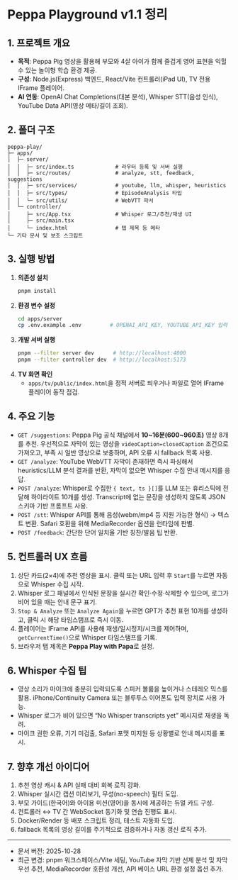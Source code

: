 # Peppa Playground v1.1 정리

## 1. 프로젝트 개요
- **목적**: Peppa Pig 영상을 활용해 부모와 4살 아이가 함께 즐겁게 영어 표현을 익힐 수 있는 놀이형 학습 환경 제공.
- **구성**: Node.js(Express) 백엔드, React/Vite 컨트롤러(iPad UI), TV 전용 IFrame 플레이어.
- **AI 연동**: OpenAI Chat Completions(대본 분석), Whisper STT(음성 인식), YouTube Data API(영상 메타/길이 조회).

## 2. 폴더 구조
```
peppa-play/
├─ apps/
│  ├─ server/
│  │  ├─ src/index.ts             # 라우터 등록 및 서버 실행
│  │  ├─ src/routes/              # analyze, stt, feedback, suggestions
│  │  ├─ src/services/            # youtube, llm, whisper, heuristics
│  │  ├─ src/types/               # EpisodeAnalysis 타입
│  │  └─ src/utils/               # WebVTT 파서
│  └─ controller/
│     ├─ src/App.tsx              # Whisper 로그/추천/재생 UI
│     ├─ src/main.tsx
│     └─ index.html               # 탭 제목 등 메타
└─ 기타 문서 및 보조 스크립트
```

## 3. 실행 방법
1. **의존성 설치**
   ```bash
   pnpm install
   ```
2. **환경 변수 설정**
   ```bash
   cd apps/server
   cp .env.example .env         # OPENAI_API_KEY, YOUTUBE_API_KEY 입력
   ```
3. **개발 서버 실행**
   ```bash
   pnpm --filter server dev      # http://localhost:4000
   pnpm --filter controller dev  # http://localhost:5173
   ```
4. **TV 화면 확인**
   - `apps/tv/public/index.html`을 정적 서버로 띄우거나 파일로 열어 IFrame 플레이어 동작 점검.

## 4. 주요 기능
- `GET /suggestions`: Peppa Pig 공식 채널에서 **10~16분(600~960초)** 영상 8개를 추천. 우선적으로 자막이 있는 영상을 `videoCaption=closedCaption` 조건으로 가져오고, 부족 시 일반 영상으로 보충하며, API 오류 시 fallback 목록 사용.
- `GET /analyze`: YouTube WebVTT 자막이 존재하면 즉시 파싱해서 heuristics/LLM 분석 결과를 반환, 자막이 없으면 Whisper 수집 안내 메시지를 응답.
- `POST /analyze`: Whisper로 수집한 `{ text, ts }[]`를 LLM 또는 휴리스틱에 전달해 하이라이트 10개를 생성. Transcript에 없는 문장을 생성하지 않도록 JSON 스키마 기반 프롬프트 사용.
- `POST /stt`: Whisper API를 통해 음성(webm/mp4 등 지원 가능한 형식) → 텍스트 변환. Safari 호환을 위해 MediaRecorder 옵션을 런타임에 판별.
- `POST /feedback`: 간단한 단어 일치율 기반 칭찬/발음 팁 반환.

## 5. 컨트롤러 UX 흐름
1. 상단 카드(2×4)에 추천 영상을 표시. 클릭 또는 URL 입력 후 `Start`를 누르면 자동으로 Whisper 수집 시작.
2. Whisper 로그 패널에서 인식된 문장을 실시간 확인·수정·삭제할 수 있으며, 로그가 비어 있을 때는 안내 문구 표기.
3. `Stop & Analyze` 또는 `Analyze Again`을 누르면 GPT가 추천 표현 10개를 생성하고, 클릭 시 해당 타임스탬프로 즉시 이동.
4. 플레이어는 IFrame API를 사용해 재생/일시정지/시크를 제어하며, `getCurrentTime()`으로 Whisper 타임스탬프를 기록.
5. 브라우저 탭 제목은 **Peppa Play with Papa**로 설정.

## 6. Whisper 수집 팁
- 영상 소리가 마이크에 충분히 입력되도록 스피커 볼륨을 높이거나 스테레오 믹스를 활용. iPhone/Continuity Camera 또는 블루투스 이어폰도 입력 장치로 사용 가능.
- Whisper 로그가 비어 있으면 “No Whisper transcripts yet” 메시지로 재생을 독려.
- 마이크 권한 오류, 기기 미검출, Safari 포맷 미지원 등 상황별로 안내 메시지를 표시.

## 7. 향후 개선 아이디어
1. 추천 영상 캐시 & API 실패 대비 회복 로직 강화.
2. Whisper 실시간 캡션 미리보기, 무성(no-speech) 필터 도입.
3. 부모 가이드(한국어)와 아이용 미션(영어)을 동시에 제공하는 듀얼 카드 구성.
4. 컨트롤러 ↔ TV 간 WebSocket 동기화 및 연습 진행도 표시.
5. Docker/Render 등 배포 스크립트 정리, 테스트 자동화 도입.
6. fallback 목록의 영상 길이를 주기적으로 검증하거나 자동 갱신 로직 추가.

---
- 문서 버전: 2025-10-28  
- 최근 변경: pnpm 워크스페이스/Vite 세팅, YouTube 자막 기반 선제 분석 및 자막 우선 추천, MediaRecorder 호환성 개선, API 베이스 URL 환경 설정 옵션 추가.
